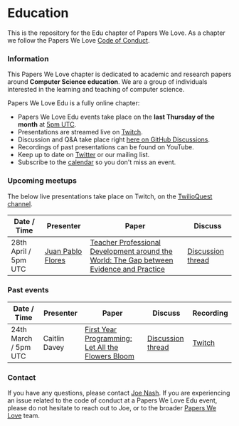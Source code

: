 # Education

This is the repository for the Edu chapter of Papers We Love. As a chapter we follow the Papers We Love [Code of Conduct](https://github.com/papers-we-love/edu/blob/main/code-of-conduct.md).

### Information

This Papers We Love chapter is dedicated to academic and research papers around **Computer Science education**. We are a group of individuals interested in the learning and teaching of computer science. 

Papers We Love Edu is a fully online chapter:
- Papers We Love Edu events take place on the **last Thursday of the month** at [5pm UTC](https://everytimezone.com/convert/gmt/5pm).
- Presentations are streamed live on [Twitch](https://twitch.tv/twilioquest).
- Discussion and Q&A take place right [here on GitHub Discussions](https://github.com/papers-we-love/edu/discussions). 
- Recordings of past presentations can be found on YouTube.
- Keep up to date on [Twitter](https://twitter.com/PapersWeLoveEdu) or our mailing list.
- Subscribe to the [calendar](https://calendar.google.com/calendar/u/0?cid=dWYza3Q2bjAzYnA2b3I5djg1cGt2Mmd2NW9AZ3JvdXAuY2FsZW5kYXIuZ29vZ2xlLmNvbQ) so you don't miss an event. 

### Upcoming meetups

The below live presentations take place on Twitch, on the [TwilioQuest channel](https://twitch.tv/twilioquest).

| Date / Time         | Presenter | Paper | Discuss | 
|---------------|-----------|-------|----|
| 28th April / 5pm UTC   |     [Juan Pablo Flores](https://github.com/juanpflores)       |    [Teacher Professional Development around the World: The Gap between Evidence and Practice](https://github.com/papers-we-love/edu/discussions/2)     | [Discussion thread](https://github.com/papers-we-love/edu/discussions/3) |


### Past events


| Date / Time         | Presenter | Paper | Discuss | Recording |
|---------------|-----------|-------|----|----|
| 24th March / 5pm UTC    |     Caitlin Davey      |  [First Year Programming: Let All the Flowers Bloom](https://www.researchgate.net/publication/220832247_First_Year_Programming_Let_All_the_Flowers_Bloom)     | [Discussion thread](https://github.com/papers-we-love/edu/discussions/4) | [Twitch](https://www.twitch.tv/videos/1435428654) |

### Contact

If you have any questions, please contact [Joe Nash](mailto:joe@interhacktive.co). If you are experiencing an issue related to the code of conduct at a Papers We Love Edu event, please do not hesitate to reach out to Joe, or to the broader [Papers We Love](contact@paperswelove.org) team.
